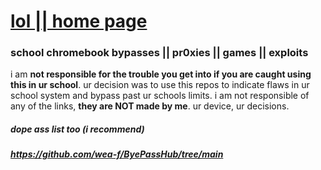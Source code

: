 # [lol || home page](https://github.com/nuunya/lol)
### school chromebook bypasses || pr0xies || games || exploits

i am **not responsible for the trouble you get into if you are caught using this in ur school**. ur decision was to use this repos to indicate flaws in ur school system and bypass past ur schools limits. i am not responsible of any of the links, **they are NOT made by me**. ur device, ur decisions.  


##### dope ass list too **(i recommend)**
##### https://github.com/wea-f/ByePassHub/tree/main
